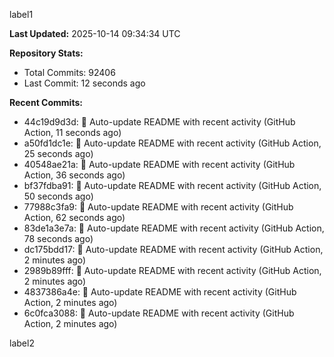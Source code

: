 
label1 
<!-- ACTIVITY_START -->
**Last Updated:** 2025-10-14 09:34:34 UTC

**Repository Stats:**
- Total Commits: 92406
- Last Commit: 12 seconds ago

**Recent Commits:**
- 44c19d9d3d: 🤖 Auto-update README with recent activity (GitHub Action, 11 seconds ago)
- a50fd1dc1e: 🤖 Auto-update README with recent activity (GitHub Action, 25 seconds ago)
- 40548ae21a: 🤖 Auto-update README with recent activity (GitHub Action, 36 seconds ago)
- bf37fdba91: 🤖 Auto-update README with recent activity (GitHub Action, 50 seconds ago)
- 77988c3fa9: 🤖 Auto-update README with recent activity (GitHub Action, 62 seconds ago)
- 83de1a3e7a: 🤖 Auto-update README with recent activity (GitHub Action, 78 seconds ago)
- dc175bdd17: 🤖 Auto-update README with recent activity (GitHub Action, 2 minutes ago)
- 2989b89fff: 🤖 Auto-update README with recent activity (GitHub Action, 2 minutes ago)
- 4837386a4e: 🤖 Auto-update README with recent activity (GitHub Action, 2 minutes ago)
- 6c0fca3088: 🤖 Auto-update README with recent activity (GitHub Action, 2 minutes ago)
<!-- ACTIVITY_END -->

label2

